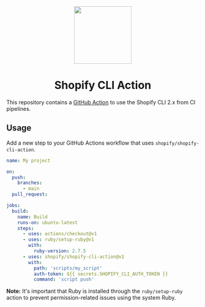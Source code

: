 <div align="center">
  <img src="assets/logo.png" width="150"/>
  <h1>Shopify CLI Action</h1>
</div>

This repository contains a [GitHub Action](https://github.com/features/actions) to use the Shopify CLI 2.x from CI pipelines.

## Usage

Add a new step to your GitHub Actions workflow that uses `shopify/shopify-cli-action`.

```yaml
name: My project

on:
  push:
    branches:
      - main
  pull_request:

jobs:
  build:
    name: Build
    runs-on: ubuntu-latest
    steps:
      - uses: actions/checkout@v1
      - uses: ruby/setup-ruby@v1
        with:
          ruby-version: 2.7.5
      - uses: shopify/shopify-cli-action@v1
        with:
          path: 'scripts/my_script'
          auth-token: ${{ secrets.SHOPIFY_CLI_AUTH_TOKEN }}
          command: 'script push'
```

**Note:** It's important that Ruby is installed through the `ruby/setup-ruby` action to prevent permission-related issues using the system Ruby.
